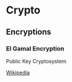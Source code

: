 # Crypto

## Encryptions

### El Gamal Encryption

Public Key Cryptosystem

[Wikipedia](https://en.wikipedia.org/wiki/ElGamal_encryption#frb-inline)
